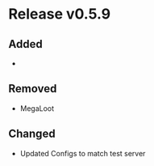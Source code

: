 # Release v0.5.9

## Added
- 

## Removed
- MegaLoot

## Changed
- Updated Configs to match test server